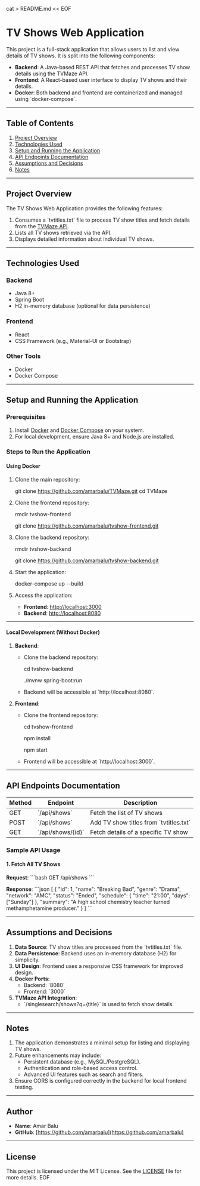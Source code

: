 cat > README.md << EOF
# **TV Shows Web Application**

This project is a full-stack application that allows users to list and view details of TV shows. It is split into the following components:

- **Backend**: A Java-based REST API that fetches and processes TV show details using the TVMaze API.
- **Frontend**: A React-based user interface to display TV shows and their details.
- **Docker**: Both backend and frontend are containerized and managed using \`docker-compose\`.

---

## **Table of Contents**

1. [Project Overview](#project-overview)
2. [Technologies Used](#technologies-used)
3. [Setup and Running the Application](#setup-and-running-the-application)
4. [API Endpoints Documentation](#api-endpoints-documentation)
5. [Assumptions and Decisions](#assumptions-and-decisions)
6. [Notes](#notes)

---

## **Project Overview**

The TV Shows Web Application provides the following features:

1. Consumes a \`tvtitles.txt\` file to process TV show titles and fetch details from the [TVMaze API](http://api.tvmaze.com/).
2. Lists all TV shows retrieved via the API.
3. Displays detailed information about individual TV shows.

---

## **Technologies Used**

### **Backend**
- Java 8+
- Spring Boot
- H2 in-memory database (optional for data persistence)

### **Frontend**
- React
- CSS Framework (e.g., Material-UI or Bootstrap)

### **Other Tools**
- Docker
- Docker Compose

---

## **Setup and Running the Application**

### **Prerequisites**
1. Install [Docker](https://docs.docker.com/get-docker/) and [Docker Compose](https://docs.docker.com/compose/install/) on your system.
2. For local development, ensure Java 8+ and Node.js are installed.

### **Steps to Run the Application**

#### **Using Docker**
1. Clone the main repository:

   git clone https://github.com/amarbalu/TVMaze.git
   cd TVMaze


2. Clone the frontend repository:

   rmdir tvshow-frontend
   
   git clone https://github.com/amarbalu/tvshow-frontend.git


4. Clone the backend repository:

   rmdir tvshow-backend
   
   git clone https://github.com/amarbalu/tvshow-backend.git


5. Start the application:

   docker-compose up --build


6. Access the application:
   - **Frontend**: [http://localhost:3000](http://localhost:3000)
   - **Backend**: [http://localhost:8080](http://localhost:8080)

---

#### **Local Development (Without Docker)**

1. **Backend**:
   - Clone the backend repository:

     cd tvshow-backend
     
     ./mvnw spring-boot:run

   - Backend will be accessible at \`http://localhost:8080\`.

2. **Frontend**:
   - Clone the frontend repository:

     cd tvshow-frontend
     
     npm install
     
     npm start

   - Frontend will be accessible at \`http://localhost:3000\`.

---

## **API Endpoints Documentation**

| Method | Endpoint          | Description                            |
| ------ | ----------------- | -------------------------------------- |
| GET    | \`/api/shows\`      | Fetch the list of TV shows             |
| POST   | \`/api/shows\`      | Add TV show titles from \`tvtitles.txt\` |
| GET    | \`/api/shows/{id}\` | Fetch details of a specific TV show    |

### **Sample API Usage**

#### **1. Fetch All TV Shows**
**Request**:
\`\`\`bash
GET /api/shows
\`\`\`

**Response**:
\`\`\`json
[
  {
    "id": 1,
    "name": "Breaking Bad",
    "genre": "Drama",
    "network": "AMC",
    "status": "Ended",
    "schedule": {
      "time": "21:00",
      "days": ["Sunday"]
    },
    "summary": "A high school chemistry teacher turned methamphetamine producer."
  }
]
\`\`\`

---

## **Assumptions and Decisions**

1. **Data Source**: TV show titles are processed from the \`tvtitles.txt\` file.
2. **Data Persistence**: Backend uses an in-memory database (H2) for simplicity.
3. **UI Design**: Frontend uses a responsive CSS framework for improved design.
4. **Docker Ports**:
   - Backend: \`8080\`
   - Frontend: \`3000\`
5. **TVMaze API Integration**:
   - \`/singlesearch/shows?q={title}\` is used to fetch show details.

---

## **Notes**

1. The application demonstrates a minimal setup for listing and displaying TV shows.
2. Future enhancements may include:
   - Persistent database (e.g., MySQL/PostgreSQL).
   - Authentication and role-based access control.
   - Advanced UI features such as search and filters.
3. Ensure CORS is configured correctly in the backend for local frontend testing.

---

## **Author**

- **Name**: Amar Balu
- **GitHub**: [https://github.com/amarbalu](https://github.com/amarbalu)

---

## **License**

This project is licensed under the MIT License. See the [LICENSE](LICENSE) file for more details.
EOF

